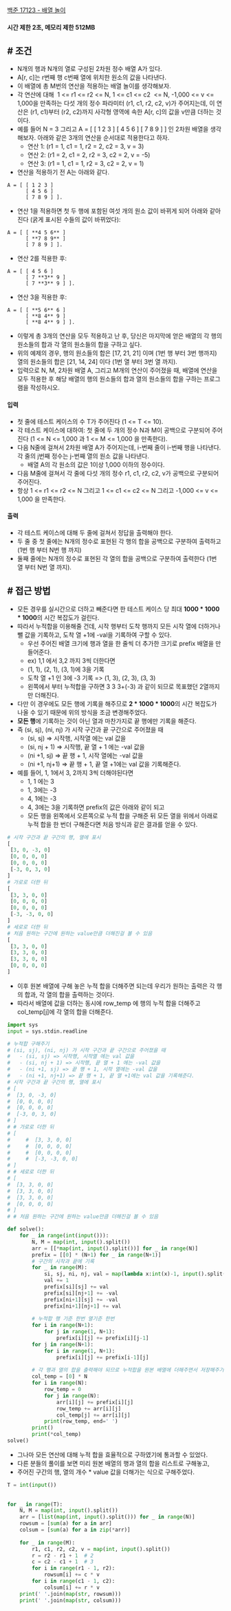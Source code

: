
[백준 17123 - 배열 놀이](https://www.acmicpc.net/problem/17123)

#### **시간 제한 2초, 메모리 제한 512MB**

## **# 조건**

- N개의 행과 N개의 열로 구성된 2차원 정수 배열 A가 있다. 
- A[r, c]는 r번째 행 c번째 열에 위치한 원소의 값을 나타낸다.
- 이 배열에 총 M번의 연산을 적용하는 배열 놀이를 생각해보자.
- 각 연산에 대해  1 <= r1 <= r2 <= N, 1 <= c1 <= c2  <= N, -1,000 <= v <= 1,000을 만족하는 다섯 개의 정수 파라미터 (r1, c1, r2, c2, v)가 주어지는데, 이 연산은 (r1, c1)부터 (r2, c2)까지 사각형 영역에 속한 A[r, c]의 값을 v만큼 더하는 것이다.
- 예를 들어 N = 3 그리고 A = [ [ 1 2 3 ] [ 4 5 6 ] [ 7 8 9 ] ] 인 2차원 배열을 생각해보자. 아래와 같은 3개의 연산을 순서대로 적용한다고 하자.
	- 연산 1: (r1 = 1, c1 = 1, r2 = 2, c2 = 3, v = 3)
	- 연산 2: (r1 = 2, c1 = 2, r2 = 3, c2 = 2, v = -5)
	- 연산 3: (r1 = 1, c1 = 1, r2 = 3, c2 = 2, v = 1)
- 연산을 적용하기 전 A는 아래와 같다.

```
A = [ [ 1 2 3 ]
      [ 4 5 6 ]
      [ 7 8 9 ] ].
```

- 연산 1을 적용하면 첫 두 행에 포함된 여섯 개의 원소 값이 바뀌게 되어 아래와 같아진다 (굵게 표시된 수들의 값이 바뀌었다):

```
A = [ [ **4 5 6** ]
      [ **7 8 9** ]
      [ 7 8 9 ] ].
```

- 연산 2를 적용한 후:

```
A = [ [ 4 5 6 ]
      [ 7 **3** 9 ]
      [ 7 **3** 9 ] ].
```

- 연산 3을 적용한 후:

```
A = [ [ **5 6** 6 ]
      [ **8 4** 9 ]
      [ **8 4** 9 ] ].
```

- 이렇게 총 3개의 연산을 모두 적용하고 난 후, 당신은 마지막에 얻은 배열의 각 행의 원소들의 합과 각 열의 원소들의 합을 구하고 싶다. 
- 위의 예제의 경우, 행의 원소들의 합은 [17, 21, 21] 이며 (1번 행 부터 3번 행까지) 열의 원소들의 합은 [21, 14, 24] 이다 (1번 열 부터 3번 열 까지).
- 입력으로 N, M, 2차원 배열 A, 그리고 M개의 연산이 주어졌을 때, 배열에 연산을 모두 적용한 후 해당 배열의 행의 원소들의 합과 열의 원소들의 합을 구하는 프로그램을 작성하시오.

#### **입력**
- 첫 줄에 테스트 케이스의 수 T가 주어진다 (1 <= T <= 10).
- 각 테스트 케이스에 대하여: 첫 줄에 두 개의 정수 N과 M이 공백으로 구분되어 주어진다 (1 <= N <= 1,000 과 1 <= M <= 1,000 을 만족한다).
- 다음 N줄에 걸쳐서 2차원 배열 A가 주어지는데, i-번째 줄이 i-번째 행을 나타낸다. 각 줄의 j번째 정수는 j-번째 열의 원소 값을 나타낸다. 
	- 배열 A의 각 원소의 값은 1이상 1,000 이하의 정수이다.
- 다음 M줄에 걸쳐서 각 줄에 다섯 개의 정수 r1, c1, r2, c2, v가 공백으로 구분되어 주어진다. 
- 항상 1 <= r1 <= r2 <= N 그리고 1 <= c1 <= c2 <= N 그리고 -1,000 <= v <= 1,000 을 만족한다.

#### **출력**
- 각 테스트 케이스에 대해 두 줄에 걸쳐서 정답을 출력해야 한다.
- 두 줄 중 첫 줄에는 N개의 정수로 표현된 각 행의 합을 공백으로 구분하여 출력하고 (1번 행 부터 N번 행 까지)
- 둘째 줄에는 N개의 정수로 표현된 각 열의 합을 공백으로 구분하여 출력한다 (1번 열 부터 N번 열 까지).

## **# 접근 방법**

- 모든 경우를 실시간으로 더하고 빼준다면 한 테스트 케이스 당 최대 **1000 * 1000 * 1000**의 시간 복잡도가 걸린다.
- 따라서 누적합을 이용해줄 건데, 시작 행부터 도착 행까지 모든 시작 열에 더하거나 뺄 값을 기록하고, 도착 열 +1에 -val을 기록하여 구할 수 있다.
	- 우선 주어진 배열 크기에 행과 열을 한 줄씩 더 추가한 크기로 prefix 배열을 만들어준다.
	- ex) 1,1 에서 3,2 까지 3씩 더한다면
	- (1, 1), (2, 1), (3, 1)에 3을 기록
	- 도착 열 +1 인 3에 -3 기록 => (1, 3), (2, 3), (3, 3)
	- 왼쪽에서 부터 누적합을 구하면 3 3 3+(-3) 과 같이 되므로 목표했던 2열까지만 더해진다.
- 다만 이 경우에도 모든 행에 기록을 해주므로 **2 * 1000 * 1000**의 시간 복잡도가 나올 수 있기 때문에 위의 방식을 조금 변경해주었다.
- **모든 행**에 기록하는 것이 아닌 열과 마찬가지로 끝 행에만 기록을 해준다.
- 즉 (si, sj), (ni, nj) 가 시작 구간과 끝 구간으로 주어졌을 때
	- (si, sj) => 시작행, 시작열 에는 val 값을
	- (si, nj + 1) => 시작행, 끝 열 + 1 에는 -val 값을
	- (ni +1, sj) => 끝 행 + 1, 시작 열에는 -val 값을
	- (ni +1, nj+1) => 끝 행 + 1, 끝 열 +1에는 val 값을 기록해준다.
- 예를 들어, 1, 1에서 3, 2까지 3씩 더해야된다면
	- 1, 1 에는 3
	- 1, 3에는 -3
	- 4, 1에는 -3
	- 4, 3에는 3을 기록하면 prefix의 값은 아래와 같이 되고
	- 모든 행을 왼쪽에서 오른쪽으로 누적 합을 구해준 뒤 모든 열을 위에서 아래로 누적 합을 한 번더 구해준다면 처음 방식과 같은 결과를 얻을 수 있다.

```python
# 시작 구간과 끝 구간의 행, 열에 표시
[
 [3, 0, -3, 0]
 [0, 0, 0, 0]
 [0, 0, 0, 0]
 [-3, 0, 3, 0]
]
# 가로로 더한 뒤
[
 [3, 3, 0, 0]
 [0, 0, 0, 0]
 [0, 0, 0, 0]
 [-3, -3, 0, 0]
]
# 세로로 더한 뒤
# 처음 원하는 구간에 원하는 value만큼 더해진걸 볼 수 있음
[
 [3, 3, 0, 0]
 [3, 3, 0, 0]
 [3, 3, 0, 0]
 [0, 0, 0, 0]
]
```

- 이후 원본 배열에 구해 놓은 누적 합을 더해주면 되는데 우리가 원하는 출력은 각 행의 합과, 각 열의 합을 출력하는 것이다.
- 따라서 배열에 값을 더하는 동시에 row_temp 에 행의 누적 합을 더해주고 col_temp[j]에 각 열의 합을 더해준다.

```python
import sys
input = sys.stdin.readline

# 누적합 구해주기
# (si, sj), (ni, nj) 가 시작 구간과 끝 구간으로 주어졌을 때
# 	- (si, sj) => 시작행, 시작열 에는 val 값을
# 	- (si, nj + 1) => 시작행, 끝 열 + 1 에는 -val 값을
# 	- (ni +1, sj) => 끝 행 + 1, 시작 열에는 -val 값을
# 	- (ni +1, nj+1) => 끝 행 + 1, 끝 열 +1에는 val 값을 기록해준다.
# 시작 구간과 끝 구간의 행, 열에 표시
# [
#  [3, 0, -3, 0]
#  [0, 0, 0, 0]
#  [0, 0, 0, 0]
#  [-3, 0, 3, 0]
# ]
# # 가로로 더한 뒤
# [
#     #  [3, 3, 0, 0]
#     #  [0, 0, 0, 0]
#     #  [0, 0, 0, 0]
#     #  [-3, -3, 0, 0]
# ]
# # 세로로 더한 뒤
# [
#  [3, 3, 0, 0]
#  [3, 3, 0, 0]
#  [3, 3, 0, 0]
#  [0, 0, 0, 0]
# ]
# # 처음 원하는 구간에 원하는 value만큼 더해진걸 볼 수 있음

def solve():
    for _ in range(int(input())):
        N, M = map(int, input().split())
        arr = [[*map(int, input().split())] for _ in range(N)]
        prefix = [[0] * (N+1) for _ in range(N+1)]
        # 구간의 시작과 끝에 기록
        for _ in range(M):
            si, sj, ni, nj, val = map(lambda x:int(x)-1, input().split())
            val += 1
            prefix[si][sj] += val
            prefix[si][nj+1] += -val
            prefix[ni+1][sj] += -val
            prefix[ni+1][nj+1] += val
    
        # 누적합 행 기준 한번 열기준 한번
        for i in range(N+1):
            for j in range(1, N+1):
                prefix[i][j] += prefix[i][j-1]
        for j in range(N+1):
            for i in range(1, N+1):
                prefix[i][j] += prefix[i-1][j]
    
        # 각 행과 열의 합을 출력해야 되므로 누적합을 원본 배열에 더해주면서 저장해주기
        col_temp = [0] * N
        for i in range(N):
            row_temp = 0
            for j in range(N):
                arr[i][j] += prefix[i][j]
                row_temp += arr[i][j]
                col_temp[j] += arr[i][j]
            print(row_temp, end=' ')
        print()
        print(*col_temp)
solve()

```

- 그나마 모든 연산에 대해 누적 합을 효율적으로 구하였기에 통과할 수 있었다.
- 다른 분들의 풀이를 보면 미리 원본 배열의 행과 열의 합을 리스트로 구해놓고,
- 주어진 구간의 행, 열의 개수 * value 값을 더해가는 식으로 구해주었다.

```python
T = int(input())  
  
  
for _ in range(T):  
    N, M = map(int, input().split())  
    arr = [list(map(int, input().split())) for _ in range(N)]  
    rowsum = [sum(a) for a in arr]  
    colsum = [sum(a) for a in zip(*arr)]  
  
    for _ in range(M):  
        r1, c1, r2, c2, v = map(int, input().split())  
        r = r2 - r1 + 1  # 2  
        c = c2 - c1 + 1  # 3  
        for i in range(r1 - 1, r2):  
            rowsum[i] += c * v  
        for i in range(c1 - 1, c2):  
            colsum[i] += r * v  
    print(' '.join(map(str, rowsum)))  
    print(' '.join(map(str, colsum)))
```